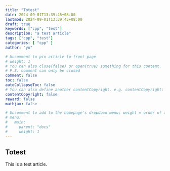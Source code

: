 ```yaml
---
title: "Totest"
date: 2024-09-01T13:39:45+08:00
lastmod: 2024-09-01T13:39:45+08:00
draft: true
keywords: ["cpp", "test"]   
description: "a test article"
tags: ["cpp", "test"]
categories: [ "cpp" ]
author: "yu"

# Uncomment to pin article to front page
# weight: 1
# You can also close(false) or open(true) something for this content.
# P.S. comment can only be closed
comment: false
toc: false
autoCollapseToc: false
# You can also define another contentCopyright. e.g. contentCopyright: "This is another copyright."
contentCopyright: false
reward: false
mathjax: false

# Uncomment to add to the homepage's dropdown menu; weight = order of article
# menu:
#   main:
#     parent: "docs"
#     weight: 1
---
```


<!--more-->

## Totest

This is a test article.